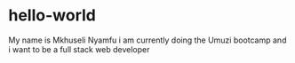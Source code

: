 # hello-world
My name is Mkhuseli Nyamfu i am currently doing the Umuzi bootcamp and i want to be a full stack web developer
